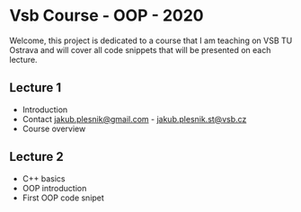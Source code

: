 # Vsb Course - OOP - 2020

Welcome, this project is dedicated to a course that I am teaching on VSB TU Ostrava and will cover all code snippets that will be presented on each lecture.

## Lecture 1
- Introduction
- Contact jakub.plesnik@gmail.com - jakub.plesnik.st@vsb.cz
- Course overview

## Lecture 2 
- C++ basics
- OOP introduction
- First OOP code snipet

